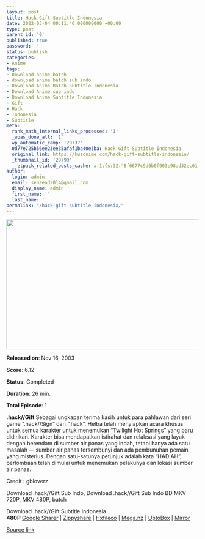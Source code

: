 ```yaml
---
layout: post
title: Hack Gift Subtitle Indonesia
date: 2022-03-04 00:11:40.000000000 +00:00
type: post
parent_id: '0'
published: true
password: ''
status: publish
categories:
- Anime
tags:
- Download anime batch
- download anime batch sub indo
- Download Anime Batch Subtitle Indonesia
- Download Anime sub indo
- Download Anime Subtitle Indonesia
- Gift
- Hack
- Indonesia
- Subtitle
meta:
  rank_math_internal_links_processed: '1'
  _wpas_done_all: '1'
  wp_automatic_camp: '29737'
  0d77e725b56ee23ee35afaf1ba40e3ba: Hack Gift Subtitle Indonesia
  original_link: https://kusonime.com/hack-gift-subtitle-indonesia/
  _thumbnail_id: '29799'
  _jetpack_related_posts_cache: a:1:{s:32:"8f6677c9d6b0f903e98ad32ec61f8deb";a:2:{s:7:"expires";i:1663287575;s:7:"payload";a:3:{i:0;a:1:{s:2:"id";i:29754;}i:1;a:1:{s:2:"id";i:29784;}i:2;a:1:{s:2:"id";i:29782;}}}}
author:
  login: admin
  email: senseads014@gmail.com
  display_name: admin
  first_name: ''
  last_name: ''
permalink: "/hack-gift-subtitle-indonesia/"
---
```

<p>
 <img width="604" height="340" src="{{ site.baseurl }}/assets/2022/03/hack-Gift-604x340.gif" class="attachment-thumb-large size-thumb-large wp-post-image" alt="" loading="lazy" title="Hack Gift Subtitle Indonesia" srcset="https://kusonime.com/wp-content/uploads/2022/03/hack-Gift-604x340.gif 604w, https://kusonime.com/wp-content/uploads/2022/03/hack-Gift-300x169.gif 300w, https://kusonime.com/wp-content/uploads/2022/03/hack-Gift-768x432.gif 768w, https://kusonime.com/wp-content/uploads/2022/03/hack-Gift-520x293.gif 520w" sizes="(max-width: 604px) 100vw, 604px" />
<p><b>Released on</b>: Nov 16, 2003</p>
<p>
<p><b>Score</b>: 6.12</p>
<p>
<p><b>Status</b>: Completed</p>
<p>
<p><b>Duration</b>: 26 min.</p>
<p>
<p><b>Total Episode</b>: 1</p>
<p>
<p><strong>.hack//Gift</strong> Sebagai ungkapan terima kasih untuk para pahlawan dari seri game “.hack//Sign” dan “.hack”, Helba telah menyiapkan acara khusus untuk semua karakter untuk menemukan “Twilight Hot Springs” yang baru didirikan. Karakter bisa mendapatkan istirahat dan relaksasi yang layak dengan berendam di sumber air panas yang indah, tetapi hanya ada satu masalah — sumber air panas tersembunyi dan ada pembunuhan pemain yang misterius. Dengan satu-satunya petunjuk adalah kata “HADIAH”, perlombaan telah dimulai untuk menemukan pelakunya dan lokasi sumber air panas.</p>
<p>
<p>Credit : gbloverz</p>
<p>
<p>Download .hack//Gift Sub Indo, Download .hack//Gift Sub Indo BD MKV 720P, MKV 480P, batch</p>
<p>
<div class="smokeddl">
<div class="smokettl">Download .hack//Gift Subtitle Indonesia</div>
<div class="smokeurl"><strong>480P</strong> <a href="https://acefile.co/f/69367321/kusonime-hackgift-2003-rar" target="_blank" rel="noopener noreferrer">Google Sharer</a> | <a href="https://www83.zippyshare.com/v/jzhownoF/file.html" target="_blank" rel="noopener">Zippyshare</a> | <a href="https://hxfile.co/n9kcrkgt184z" target="_blank" rel="noopener">Hxfileco</a> | <a href="https://mega.nz/file/Tmx0mDTS#gdlirDqAbPZot6yGU70PzVPszDdtuA_NbEjENowzGy0" target="_blank" rel="noopener">Mega.nz</a> | <a href="https://uptobox.com/fr5o0t7uk3n7" target="_blank" rel="noopener">UptoBox</a> | <a href="https://mir.cr/0WKJK7BW" target="_blank" rel="noopener">Mirror</a></div>
</div>
<p><a href="https://kusonime.com/hack-gift-subtitle-indonesia/">Source link </a></p>
